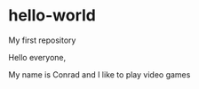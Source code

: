 # hello-world
My first repository

Hello everyone,

My name is Conrad and I like to play video games

